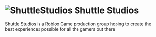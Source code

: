 # ![ShuttleStudios](https://cdn.discordapp.com/attachments/729618010599587894/877880647702691840/SSlogo3.0.png?size=30x30 "Shuttle Studios") Shuttle Studios
Shuttle Studios is a Roblox Game production group hoping to create the best experiences possible for all the gamers out there
